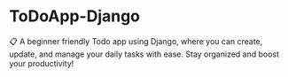 # ToDoApp-Django
 📋 A beginner friendly Todo app using Django, where you can create, update, and manage your daily tasks with ease. Stay organized and boost your productivity!
